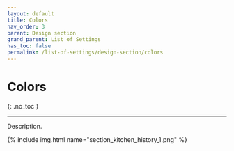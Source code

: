 ```yaml
---
layout: default
title: Colors
nav_order: 3
parent: Design section
grand_parent: List of Settings
has_toc: false
permalink: /list-of-settings/design-section/colors
---
```


# Colors
{: .no_toc }

---

Description.

{% include img.html name="section_kitchen_history_1.png" %}